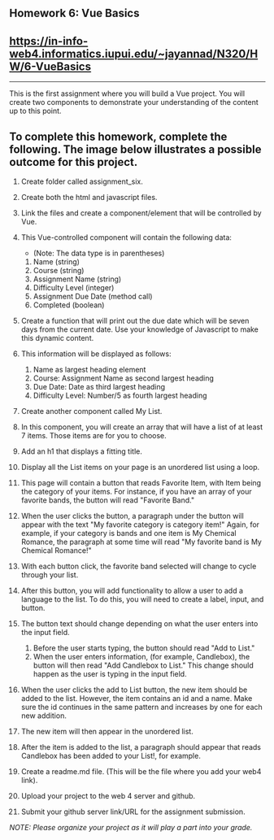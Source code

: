 Homework 6: Vue Basics
----
https://in-info-web4.informatics.iupui.edu/~jayannad/N320/HW/6-VueBasics
----

----
This is the first assignment where you will build a Vue project.
You will create two components to demonstrate your understanding of the content up to this point.

To complete this homework, complete the following. The image below illustrates a possible outcome for this project.
----

1. Create folder called assignment_six.
2. Create both the html and javascript files.
3. Link the files and create a component/element that will be controlled by Vue.
4. This Vue-controlled component will contain the following data:
    * (Note: The data type is in parentheses)
    1. Name (string)
    2. Course (string)
    3. Assignment Name (string)
    4. Difficulty Level (integer)
    5. Assignment Due Date (method call)
    6. Completed (boolean)

5. Create a function that will print out the due date which will be seven days from the current date. Use your knowledge of Javascript to make this dynamic content.
6. This information will be displayed as follows:
    1. Name as largest heading element
    2. Course: Assignment Name as second largest heading
    3. Due Date: Date as third largest heading
    4. Difficulty Level: Number/5 as fourth largest heading
7. Create another component called My List.
8. In this component, you will create an array that will have a list of at least 7 items. Those items are for you to choose.
9. Add an h1 that displays a fitting title.
10. Display all the List items on your page is an unordered list using a loop.
11. This page will contain a button that reads Favorite Item, with Item being the category of your items. For instance, if you have an array of your favorite bands, the button will read "Favorite Band."
12. When the user clicks the button, a paragraph under the button will appear with the text "My favorite category is category item!" Again, for example, if your category is bands and one item is My Chemical Romance, the paragraph at some time will read "My favorite band is My Chemical Romance!"
13. With each button click, the favorite band selected will change to cycle through your list.
14. After this button, you will add functionality to allow a user to add a language to the list. To do this, you will need to create a label, input, and button.
15. The button text should change depending on what the user enters into the input field.
    1. Before the user starts typing, the button should read "Add to List."
    2. When the user enters information, (for example, Candlebox), the button will then read "Add Candlebox to List." This change should happen as the user is typing in the input field.

16. When the user clicks the add to List button, the new item should be added to the list. However, the item contains an id and a name. Make sure the id continues in the same pattern and increases by one for each new addition.
17. The new item will then appear in the unordered list.
18. After the item is added to the list, a paragraph should appear that reads Candlebox has been added to your List!, for example.
19. Create a readme.md file. (This will be the file where you add your web4 link).
20. Upload your project to the web 4 server and github.
21. Submit your github server link/URL for the assignment submission.

_NOTE: Please organize your project as it will play a part into your grade._